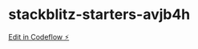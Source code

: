 # stackblitz-starters-avjb4h

[Edit in Codeflow ⚡️](https://stackblitz.com/~/github.com/Salfused/stackblitz-starters-avjb4h)